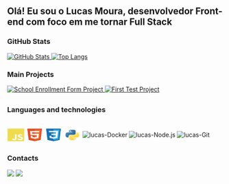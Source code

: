 ## Olá! Eu sou o Lucas Moura, desenvolvedor Front-end com foco em me tornar Full Stack

### GitHub Stats
<p>
  <a href="https://github.com/lucsa27" target="_blank">
    <img height="130em" src="https://github-readme-stats.vercel.app/api?username=lucsa27&hide=stars,prs&show_icons=true&theme=dark#gh-dark-mode-only" alt="GitHub Stats" />
  </a>
  <a href="https://github.com/lucsa27" target="_blank">
    <img height="130em" src="https://github-readme-stats.vercel.app/api/top-langs?username=lucsa27&layout=compact&card_width=420&theme=dark#gh-dark-mode-only" alt="Top Langs" />
  </a>
</p>

### Main Projects
<p>
  <a href="https://github.com/lucsa27/school-enrollment-form-project" target="_blank">
    <img height="120em" src="https://github-readme-stats.vercel.app/api/pin/?username=lucsa27&repo=school-enrollment-form-project&theme=dark#gh-dark-mode-only" alt="School Enrollment Form Project" />
  </a>
  <a href="https://github.com/lucsa27/First-test" target="_blank">
    <img height="120em" src="https://github-readme-stats.vercel.app/api/pin/?username=lucsa27&repo=First-test&theme=dark#gh-dark-mode-only" alt="First Test Project" />
  </a>
</p>

##

### Languages and technologies 

<div style="display: inline_block"><br>
  <img align="center" alt="lucas-Js" height="30" width="40" src="https://raw.githubusercontent.com/devicons/devicon/master/icons/javascript/javascript-plain.svg">
  <img align="center" alt="lucas-HTMl" height="30" width="40" src="https://raw.githubusercontent.com/devicons/devicon/master/icons/html5/html5-original.svg">
  <img align="center" alt="lucas-CSS" height="30" width="40" src="https://raw.githubusercontent.com/devicons/devicon/master/icons/css3/css3-original.svg">
  <img align="center" alt="lucas-Python" height="30" width="40" src="https://raw.githubusercontent.com/devicons/devicon/master/icons/python/python-original.svg">
   <img align="center" alt="lucas-Docker" height="30" width="40" src="https://cdn.jsdelivr.net/gh/devicons/devicon@latest/icons/docker/docker-plain-wordmark.svg">
   <img align="center" alt="lucas-Node.js" height="30" width="40" src="https://cdn.jsdelivr.net/gh/devicons/devicon@latest/icons/nodejs/nodejs-original.svg">
   <img align="center" alt="lucas-Git" height="30" width="40" src="https://cdn.jsdelivr.net/gh/devicons/devicon@latest/icons/git/git-original.svg">
</div>

##

### Contacts

<div> 
  <a href = "https://mail.google.com/mail/?view=cm&fs=1&to=lc27.moura2004@gmail.com" target="_blank"><img src="https://img.shields.io/badge/-Gmail-%23333?style=for-the-badge&logo=gmail&logoColor=white"></a>
  <a href="https://www.linkedin.com/in/lucas-moura-de-lima-b6a776269/" target="_blank"><img src="https://img.shields.io/badge/-LinkedIn-%230077B5?style=for-the-badge&logo=linkedin&logoColor=white"></a> 
  
</div>



      
 
